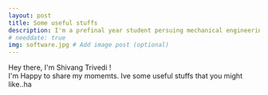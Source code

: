 ```yaml
---
layout: post
title: Some useful stuffs
description: I'm a prefinal year student persuing mechanical engineering. # Add post description (optional)
# needdate: true
img: software.jpg # Add image post (optional)
---
```

 
Hey there, I'm Shivang Trivedi !  
I'm Happy to share my momemts.
Ive some useful stuffs that you might like..ha 

<!-- ![I and My friends]({{site.baseurl}}/assets/img/we-in-rest.jpg) -->